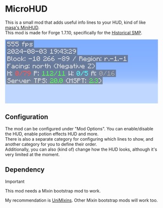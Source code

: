 # MicroHUD
This is a small mod that adds useful info lines to your HUD, kind of like [masa's MiniHUD](https://github.com/maruohon/minihud).
<br>This mod is made for Forge 1.7.10, specifically for the [Historical SMP](https://discord.gg/4ySWkM2).

![img.png](img.png)

## Configuration
The mod can be configured under "Mod Options". You can enable/disable the HUD, enable potion effects HUD and more.
<br>There is also a separate category for configuring which lines to show, and another category for you to define their order.
<br>Additionally, you can also (kind of) change how the HUD looks, although it's very limited at the moment.

## Dependency
> [!IMPORTANT]
> This mod needs a Mixin bootstrap mod to work.

My recommendation is [UniMixins](https://modrinth.com/mod/unimixins). Other Mixin bootstrap mods will work too.